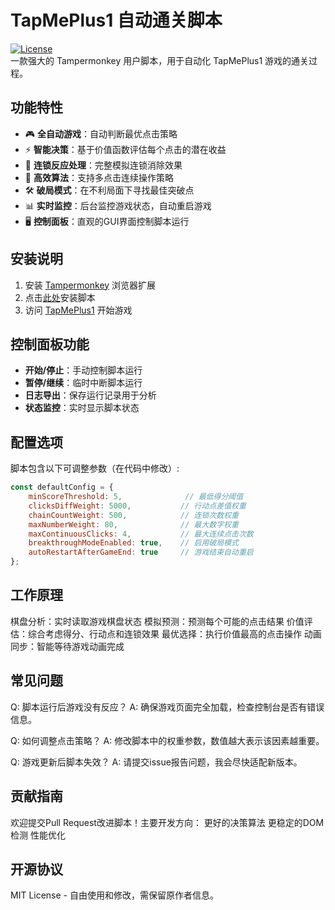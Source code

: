 # TapMePlus1 自动通关脚本

[![License](https://img.shields.io/badge/License-MIT-blue.svg)](LICENSE)  
一款强大的 Tampermonkey 用户脚本，用于自动化 TapMePlus1 游戏的通关过程。

## 功能特性

- 🎮 **全自动游戏**：自动判断最优点击策略
- ⚡ **智能决策**：基于价值函数评估每个点击的潜在收益
- 🔁 **连锁反应处理**：完整模拟连锁消除效果
- 🚀 **高效算法**：支持多点击连续操作策略
- 🛠 **破局模式**：在不利局面下寻找最佳突破点
- 📊 **实时监控**：后台监控游戏状态，自动重启游戏
- 🖥 **控制面板**：直观的GUI界面控制脚本运行

## 安装说明

1. 安装 [Tampermonkey](https://www.tampermonkey.net/) 浏览器扩展
2. 点击[此处](https://github.com/baimengshi/TapMePlus1/blob/main/TapMePlus1.js)安装脚本
3. 访问 [TapMePlus1](https://tapmeplus1.com/) 开始游戏

## 控制面板功能

- **开始/停止**：手动控制脚本运行
- **暂停/继续**：临时中断脚本运行
- **日志导出**：保存运行记录用于分析
- **状态监控**：实时显示脚本状态

## 配置选项

脚本包含以下可调整参数（在代码中修改）:

```javascript
const defaultConfig = {
    minScoreThreshold: 5,              // 最低得分阈值
    clicksDiffWeight: 5000,           // 行动点差值权重
    chainCountWeight: 500,            // 连锁次数权重
    maxNumberWeight: 80,              // 最大数字权重
    maxContinuousClicks: 4,           // 最大连续点击次数
    breakthroughModeEnabled: true,    // 启用破局模式
    autoRestartAfterGameEnd: true     // 游戏结束自动重启
};
```
## 工作原理
棋盘分析：实时读取游戏棋盘状态
模拟预测：预测每个可能的点击结果
价值评估：综合考虑得分、行动点和连锁效果
最优选择：执行价值最高的点击操作
动画同步：智能等待游戏动画完成

## 常见问题
Q: 脚本运行后游戏没有反应？
A: 确保游戏页面完全加载，检查控制台是否有错误信息。

Q: 如何调整点击策略？
A: 修改脚本中的权重参数，数值越大表示该因素越重要。

Q: 游戏更新后脚本失效？
A: 请提交issue报告问题，我会尽快适配新版本。

## 贡献指南
欢迎提交Pull Request改进脚本！主要开发方向：
更好的决策算法
更稳定的DOM检测
性能优化

## 开源协议
MIT License - 自由使用和修改，需保留原作者信息。
